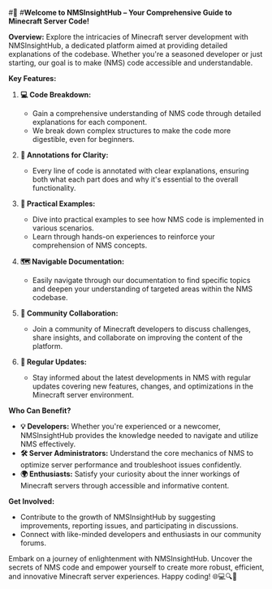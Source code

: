 #🚀 #**Welcome to NMSInsightHub – Your Comprehensive Guide to Minecraft Server Code!**

**Overview:**
Explore the intricacies of Minecraft server development with NMSInsightHub, a dedicated platform aimed at providing detailed explanations of the codebase. Whether you're a seasoned developer or just starting, our goal is to make (NMS) code accessible and understandable.

**Key Features:**

1. **💻 Code Breakdown:**
   - Gain a comprehensive understanding of NMS code through detailed explanations for each component.
   - We break down complex structures to make the code more digestible, even for beginners.

2. **📝 Annotations for Clarity:**
   - Every line of code is annotated with clear explanations, ensuring both what each part does and why it's essential to the overall functionality.

3. **🚀 Practical Examples:**
   - Dive into practical examples to see how NMS code is implemented in various scenarios.
   - Learn through hands-on experiences to reinforce your comprehension of NMS concepts.

4. **🗺️ Navigable Documentation:**
   - Easily navigate through our documentation to find specific topics and deepen your understanding of targeted areas within the NMS codebase.

5. **🤝 Community Collaboration:**
   - Join a community of Minecraft developers to discuss challenges, share insights, and collaborate on improving the content of the platform.

6. **🔄 Regular Updates:**
   - Stay informed about the latest developments in NMS with regular updates covering new features, changes, and optimizations in the Minecraft server environment.

**Who Can Benefit?**

- **💡 Developers:** Whether you're experienced or a newcomer, NMSInsightHub provides the knowledge needed to navigate and utilize NMS effectively.
- **🛠️ Server Administrators:** Understand the core mechanics of NMS to optimize server performance and troubleshoot issues confidently.
- **🌍 Enthusiasts:** Satisfy your curiosity about the inner workings of Minecraft servers through accessible and informative content.

**Get Involved:**
- Contribute to the growth of NMSInsightHub by suggesting improvements, reporting issues, and participating in discussions.
- Connect with like-minded developers and enthusiasts in our community forums.

Embark on a journey of enlightenment with NMSInsightHub. Uncover the secrets of NMS code and empower yourself to create more robust, efficient, and innovative Minecraft server experiences. Happy coding! 🌐💻🔍🚀
